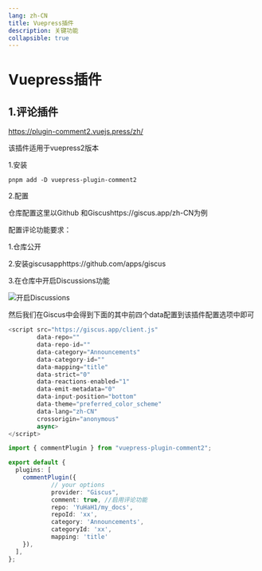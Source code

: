 ```yaml
---
lang: zh-CN
title: Vuepress插件
description: 关键功能
collapsible: true
---
```

# Vuepress插件

## 1.评论插件

https://plugin-comment2.vuejs.press/zh/ 

该插件适用于vuepress2版本

1.安装

~~~shell
pnpm add -D vuepress-plugin-comment2
~~~

2.配置

仓库配置这里以Github 和Giscushttps://giscus.app/zh-CN为例

配置评论功能要求：

1.仓库公开 

 2.安装giscusapphttps://github.com/apps/giscus

3.在仓库中开启Discussions功能

![开启Discussions](/Vuepress/setting1.png)

然后我们在Giscus中会得到下面的其中前四个data配置到该插件配置选项中即可

~~~js
<script src="https://giscus.app/client.js"
        data-repo=""
        data-repo-id=""
        data-category="Announcements"
        data-category-id=""
        data-mapping="title"
        data-strict="0"
        data-reactions-enabled="1"
        data-emit-metadata="0"
        data-input-position="bottom"
        data-theme="preferred_color_scheme"
        data-lang="zh-CN"
        crossorigin="anonymous"
        async>
</script>
~~~



~~~ts
import { commentPlugin } from "vuepress-plugin-comment2";

export default {
  plugins: [
    commentPlugin({
            // your options
            provider: "Giscus",
            comment: true, //启用评论功能
            repo: 'YuHaH1/my_docs',
            repoId: 'xx',
            category: 'Announcements',
            categoryId: 'xx',
            mapping: 'title'
	}),
  ],
};

~~~





























<CommentService/>